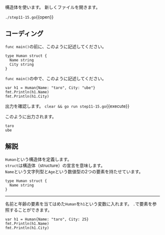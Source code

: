 構造体を使います。
新しくファイルを開きます。

`./step11-15.go`{{open}}

## コーディング

`func main()`の前に、このように記述してください。
```
type Human struct {
  Name string
  City string
}
```

`func main()`の中で、このように記述してください。
```
var h1 = Human{Name: "taro", City: "ube"}
fmt.Println(h1.Name)
fmt.Println(h1.City)
```

出力を確認します。
`clear && go run step11-15.go`{{execute}}

このように出力されます。
```
taro
ube
```
## 解説

`Human`という構造体を定義します。<br>
`struct`は構造体（structure）の宣言を意味します。<br>
`Name`という文字列型と`Age`という数値型の2つの要素を持たせています。
```
type Human struct {
  Name string
}
```

---
名前と年齢の要素を当てはめた`Human`を`h1`という変数に入れます。
`.`で要素を参照することができます。
```
var h1 = Human{Name: "taro", City: 25}
fmt.Println(h1.Name)
fmt.Println(h1.City)
```
